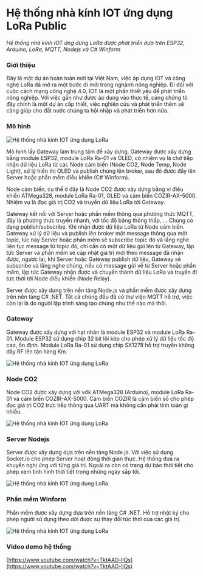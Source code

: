 # Hệ thống nhà kính IOT ứng dụng LoRa Public
*Hệ thống nhà kính IOT ứng dựng LoRa được phát triển dựa trên ESP32, Arduino, LoRa, MQTT, Nodejs và C# Winform*

### Giới thiệu
Đây là một dự án hoàn toàn mới tại Việt Nam, việc áp dụng IOT và công nghệ LoRa đã mở ra một bước đi mới trong nghành nông nghiệp. Đi đôi với cuộc cách mạng công nghệ 4.0, IOT là một phần thiết yếu để phát triển nông nghiệp. Với việc gần như được áp dụng vào thực tế, càng chứng tỏ đây chính là một dự án cấp thiết, việc nghiên cứu và phát triển thêm sẽ càng giúp cho đất nước chúng ta hội nhập và phát triển hơn nữa.

### Mô hình

![Hệ thống nhà kính IOT ứng dụng LoRa](images/image-01.png)

Mô hình lấy Gateway làm trung tâm để xây dựng, Gateway được xây dựng bằng module ESP32, module LoRa Ra-01 và OLED, có nhiệm vụ là chờ tiếp nhận dữ liệu LoRa từ các Node cảm biến (Node CO2, Node Temp, Node Light), xử lý hiển thị OLED và publish chúng lên broker, sau đó được đẩy lên Server hoặc phần mềm điều khiển (C# Winform).

Node cảm biển, cụ thể ở đây là Node CO2 được xây dựng bằng vi điều khiển ATMega328, module LoRa Ra-01, OLED và cảm biến COZIR-AX-5000. Nhiệm vụ là đọc giá trị CO2 và truyền dữ liệu LoRa tới Gateway.

Gateway kết nối với Server hoặc phần mềm thông qua phương thức MQTT, đây là phương thức truyền nhanh, với tốc độ băng thông thấp, … Chúng có dạng publish/subscribe. Khi nhận được dữ liệu LoRa từ Node cảm biến. Gateway xử lý dữ liệu và publish lên broker một message thông qua một topic, lúc này Server hoặc phần mềm sẽ subscribe topic đó và lắng nghe liên tục message từ topic đó, chỉ cần có một dữ liệu gửi lên từ Gateway, lập tức Server và phần mềm sẽ cập nhật giá trị mới theo message đã nhận được, ngược lại, khi Server hoặc Gateway publish dữ liệu, Gateway sẽ subscribe và lắng nghe chúng, nếu có message gửi về từ Server hoặc phần mềm, lập tức Gateway nhận được và chuyển thành dữ liệu LoRa và truyền đi tức thời tới Node điều khiển (Node Relay).

Server được xây dựng trên nền tảng Node.js và phần mềm được xây dựng trên nền tảng C# .NET. Tất cả chúng đều đã có thư viện MQTT hỗ trợ, việc còn lại là do người lập trình sáng tạo chúng như thế nào mà thôi.

### Gateway

Gateway được xây dựng với hạt nhân là module ESP32 và module LoRa Ra-01. Module ESP32 sử dụng chip 32 bit lõi kép cho phép xử lý dữ liệu tốc độ cao, ổn định. Module LoRa Ra-01 sử dụng chip SX1278 hỗ trợ truyền không dây RF lên tận hàng Km.

![Hệ thống nhà kính IOT ứng dụng LoRa](images/image-02.jpg)

### Node CO2

Node CO2 được xây dựng với vđk ATMega328 (Arduino), module LoRa Ra-01 và cảm biến COZIR-AX-5000. Cảm biến COZIR là cảm biến số cho phép đọc giá trị CO2 trực tiếp thông qua UART mà không cần phải tính toán gì nhiều.

![Hệ thống nhà kính IOT ứng dụng LoRa](images/image-03.jpg)

### Server Nodejs

Server được xây dựng dựa trên nền tảng Node.js. Với việc sử dụng Socket.io cho phép Server hoạt động thời gian thực. Hệ thống đưa ra khuyến nghị ứng với từng giá trị. Ngoài ra còn có trang dự báo thời tiết cho phép xem tình hình thời tiết trong những ngày sắp tới.

![Hệ thống nhà kính IOT ứng dụng LoRa](images/image-04.png)

### Phần mềm Winform

Phần mềm được xây dựng dựa trên nền tảng C# .NET. Hỗ trợ nhật ký cho phép người sử dụng theo dõi được sự thay đổi tức thời của các giá trị.

![Hệ thống nhà kính IOT ứng dụng LoRa](images/image-05.png)

### Video demo hệ thống

[https://www.youtube.com/watch?v=TktAAO-llQs](https://www.youtube.com/watch?v=TktAAO-llQs)
